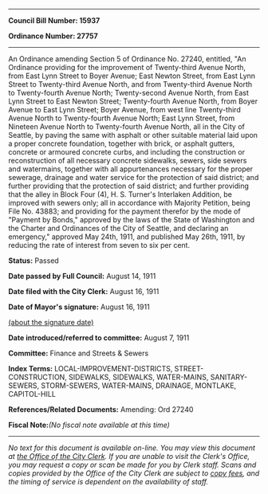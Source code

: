 

********

**Council Bill Number: 15937**
   
**Ordinance Number: 27757**
********

 An Ordinance amending Section 5 of Ordinance No. 27240, entitled, "An Ordinance providing for the improvement of Twenty-third Avenue North, from East Lynn Street to Boyer Avenue; East Newton Street, from East Lynn Street to Twenty-third Avenue North, and from Twenty-third Avenue North to Twenty-fourth Avenue North; Twenty-second Avenue North, from East Lynn Street to East Newton Street; Twenty-fourth Avenue North, from Boyer Avenue to East Lynn Street; Boyer Avenue, from west line Twenty-third Avenue North to Twenty-fourth Avenue North; East Lynn Street, from Nineteen Avenue North to Twenty-fourth Avenue North, all in the City of Seattle, by paving the same with asphalt or other suitable material laid upon a proper concrete foundation, together with brick, or asphalt gutters, concrete or armoured concrete curbs, and including the construction or reconstruction of all necessary concrete sidewalks, sewers, side sewers and watermains, together with all appurtenances necessary for the proper sewerage, drainage and water service for the protection of said district; and further providing that the protection of said district; and further providing that the alley in Block Four (4), H. S. Turner's Interlaken Addition, be improved with sewers only; all in accordance with Majority Petition, being File No. 43883; and providing for the payment therefor by the mode of "Payment by Bonds," approved by the laws of the State of Washington and the Charter and Ordinances of the City of Seattle, and declaring an emergency," approved May 24th, 1911, and published May 26th, 1911, by reducing the rate of interest from seven to six per cent.

**Status:** Passed
   
**Date passed by Full Council:** August 14, 1911
   
**Date filed with the City Clerk:** August 16, 1911
   
**Date of Mayor's signature:** August 16, 1911
   
[(about the signature date)](/~public/approvaldate.htm)
   
   
   
**Date introduced/referred to committee:** August 7, 1911
   
**Committee:** Finance and Streets & Sewers
   
   
**Index Terms:** LOCAL-IMPROVEMENT-DISTRICTS, STREET-CONSTRUCTION, SIDEWALKS, SIDEWALKS, WATER-MAINS, SANITARY-SEWERS, STORM-SEWERS, WATER-MAINS, DRAINAGE, MONTLAKE, CAPITOL-HILL

**References/Related Documents:** Amending: Ord 27240

**Fiscal Note:**_(No fiscal note available at this time)_
********

_No text for this document is available on-line. You may view this document at [the Office of the City Clerk](http://www.seattle.gov/leg/clerk/contactUs.htm). If you are unable to visit the Clerk's Office, you may request a copy or scan be made for you by Clerk staff. Scans and copies provided by the Office of the City Clerk are subject to [copy fees](http://clerk.seattle.gov/~public/clerkfees.htm), and the timing of service is dependent on the availability of staff._

